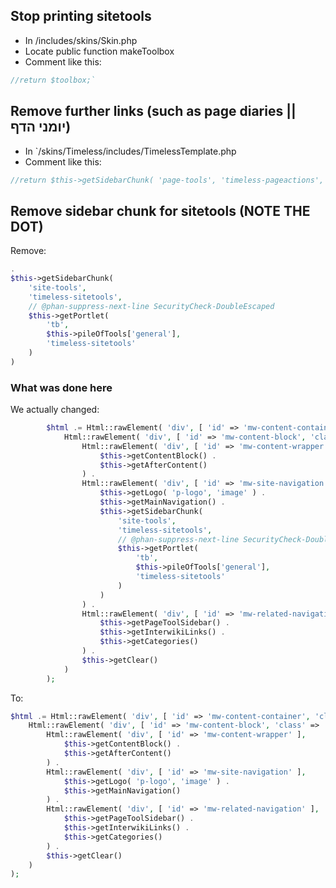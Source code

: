 ## Stop printing sitetools

* In /includes/skins/Skin.php
* Locate public function makeToolbox
* Comment like this:

```php
//return $toolbox;`
```

## Remove further links (such as page diaries || יומני הדף)

* In `/skins/Timeless/includes/TimelessTemplate.php
* Comment like this:

```php
//return $this->getSidebarChunk( 'page-tools', 'timeless-pageactions', $pageTools );`
```

## Remove sidebar chunk for sitetools (NOTE THE DOT)

Remove:

```php
.
$this->getSidebarChunk(
	'site-tools',
	'timeless-sitetools',
	// @phan-suppress-next-line SecurityCheck-DoubleEscaped
	$this->getPortlet(
		'tb',
		$this->pileOfTools['general'],
		'timeless-sitetools'
	)
)
```

### What was done here

We actually changed:

```php
		$html .= Html::rawElement( 'div', [ 'id' => 'mw-content-container', 'class' => 'ts-container' ],
			Html::rawElement( 'div', [ 'id' => 'mw-content-block', 'class' => 'ts-inner' ],
				Html::rawElement( 'div', [ 'id' => 'mw-content-wrapper' ],
					$this->getContentBlock() .
					$this->getAfterContent()
				) .
				Html::rawElement( 'div', [ 'id' => 'mw-site-navigation' ],
					$this->getLogo( 'p-logo', 'image' ) .
					$this->getMainNavigation() .
					$this->getSidebarChunk(
						'site-tools',
						'timeless-sitetools',
						// @phan-suppress-next-line SecurityCheck-DoubleEscaped
						$this->getPortlet(
							'tb',
							$this->pileOfTools['general'],
							'timeless-sitetools'
						)
					)
				) .
				Html::rawElement( 'div', [ 'id' => 'mw-related-navigation' ],
					$this->getPageToolSidebar() .
					$this->getInterwikiLinks() .
					$this->getCategories()
				) .
				$this->getClear()
			)
		);
```

To:

```php
$html .= Html::rawElement( 'div', [ 'id' => 'mw-content-container', 'class' => 'ts-container' ],
	Html::rawElement( 'div', [ 'id' => 'mw-content-block', 'class' => 'ts-inner' ],
		Html::rawElement( 'div', [ 'id' => 'mw-content-wrapper' ],
			$this->getContentBlock() .
			$this->getAfterContent()
		) .
		Html::rawElement( 'div', [ 'id' => 'mw-site-navigation' ],
			$this->getLogo( 'p-logo', 'image' ) .
			$this->getMainNavigation()
		) .
		Html::rawElement( 'div', [ 'id' => 'mw-related-navigation' ],
			$this->getPageToolSidebar() .
			$this->getInterwikiLinks() .
			$this->getCategories()
		) .
		$this->getClear()
	)
);
```
